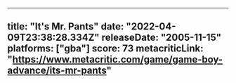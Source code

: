 
---
title: "It's Mr. Pants"
date: "2022-04-09T23:38:28.334Z"
releaseDate: "2005-11-15"
platforms: ["gba"]
score: 73
metacriticLink: "https://www.metacritic.com/game/game-boy-advance/its-mr-pants"
---

